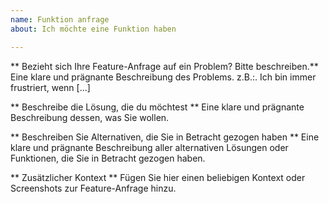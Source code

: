 ```yaml
---
name: Funktion anfrage
about: Ich möchte eine Funktion haben

---
```


** Bezieht sich Ihre Feature-Anfrage auf ein Problem? Bitte beschreiben.**
Eine klare und prägnante Beschreibung des Problems. z.B.:. Ich bin immer frustriert, wenn [...]

** Beschreibe die Lösung, die du möchtest **
Eine klare und prägnante Beschreibung dessen, was Sie wollen.

** Beschreiben Sie Alternativen, die Sie in Betracht gezogen haben **
Eine klare und prägnante Beschreibung aller alternativen Lösungen oder Funktionen, die Sie in Betracht gezogen haben.

** Zusätzlicher Kontext **
Fügen Sie hier einen beliebigen Kontext oder Screenshots zur Feature-Anfrage hinzu.
